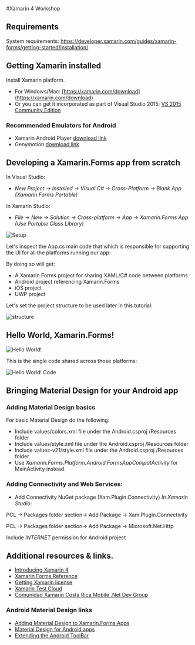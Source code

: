 
#Xamarin 4 Workshop

## Requirements

System requirements: 
https://developer.xamarin.com/guides/xamarin-forms/getting-started/installation/

## Getting Xamarin installed
Install Xamarin platform.

- For Windows/Mac: [https://xamarin.com/download](https://xamarin.com/download)
- Or you can get it incorporated as part of Visual Studio 2015:  [VS 2015 Community Edition](https://www.visualstudio.com/en-us/downloads/download-visual-studio-vs.aspx)

### Recommended Emulators for Android

- Xamarin Android Player [download link](https://xamarin.com/android-player)
- Genymotion [download link](https://www.genymotion.com/#!/download)

## Developing a Xamarin.Forms app from scratch

In Visual Studio:

- *New Project -> Installed -> Visual C# -> Cross-Platform -> Blank App (Xamarin.Forms Portable)*

In Xamarin Studio:

- *File -> New -> Solution -> Cross-platform -> App -> Xamarin.Forms App (Use Portable Class Library)*

![Setup](http://stvansolano.github.io/2016/01/04/Workshop-de-Xamarin-4-en-BrainStation/setup.png)

Let's inspect the App.cs main code that which is responsible for supporting the UI for all the platforms running our app:

By doing so will get:

- A Xamarin.Forms project for sharing XAML/C# code between platforms
- Android project referencing Xamarin.Forms
- iOS project
- UWP project

Let's set the project structure to be used later in this tutorial:

![structure](http://stvansolano.github.io/2016/01/04/Workshop-de-Xamarin-4-en-BrainStation/structure.png)

## Hello World, Xamarin.Forms!

![Hello World!](http://stvansolano.github.io/2016/01/04/Workshop-de-Xamarin-4-en-BrainStation/helloWorld.png)

This is the single code shared across those platforms:

![Hello World! Code](http://stvansolano.github.io/2016/01/04/Workshop-de-Xamarin-4-en-BrainStation/helloWorldCode.png)

## Bringing Material Design for your Android app

### Adding Material Design basics
For basic Material Design do the following:

- Include values/colors.xml file under the Android.csproj /Resources folder
- Include values/style.xml file under the Android.csproj /Resources folder
- Include values-v21/style.xml file under the Android.csproj /Resources folder
- Use *Xamarin.Forms.Platform.Android.FormsAppCompatActivity* for MainActivity instead.

### Adding Connectivity and Web Services:

- Add Connectivity NuGet package (Xam.Plugin.Connectivity)
*In Xamarin Studio:* 

PCL -> Packages folder section-> Add Package -> Xam.Plugin.Connectivity

PCL -> Packages folder section-> Add Package -> Microsoft.Net.Http

Include *INTERNET* permission for Android project

## Additional resources & links.
- [Introducing Xamarin 4](https://blog.xamarin.com/introducing-xamarin-4/)
- [Xamarin Forms Reference](https://developer.xamarin.com/guides/xamarin-forms/controls/)
- [Getting Xamarin license](https://developer.xamarin.com/guides/cross-platform/getting_started/beginning_a_xamarin_trial/)
- [Xamarin Test Cloud](https://testcloud.xamarin.com/)
- [Comunidad Xamarin Costa Rica Mobile .Net Dev Group](http://xamarin.meetup.com/es-ES/)

### Android Material Design links

- [Adding Material Design to Xamarin.Forms Apps](https://blog.xamarin.com/material-design-for-your-xamarin-forms-android-apps/)
- [Material Design for Android apps](https://blog.xamarin.com/introduction-to-android-material-design/)
- [Extending the Android ToolBar](https://blog.xamarin.com/android-tips-hello-toolbar-goodbye-action-bar/)
